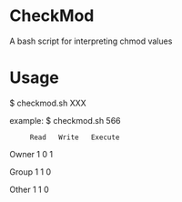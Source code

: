 CheckMod
========

A bash script for interpreting chmod values

Usage
========
$ checkmod.sh XXX

example:
 $ checkmod.sh 566

         Read   Write   Execute


Owner     1       0       1

Group     1       1       0

Other     1       1       0


